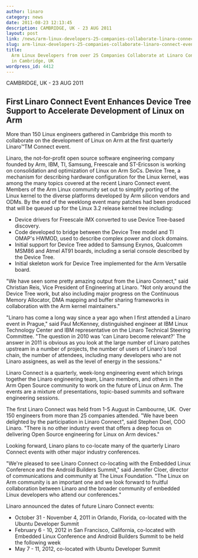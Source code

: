 ```yaml
---
author: linaro
category: news
date: 2011-08-23 12:13:45
description: CAMBRIDGE, UK - 23 AUG 2011
layout: post
link: /news/arm-linux-developers-25-companies-collaborate-linaro-connect-event-cambridge-uk/
slug: arm-linux-developers-25-companies-collaborate-linaro-connect-event-cambridge-uk
title:
  Arm Linux Developers from over 25 Companies Collaborate at Linaro Connect Event
  in Cambridge, UK
wordpress_id: 4412
---
```


CAMBRIDGE, UK - 23 AUG 2011

## First Linaro Connect Event Enhances Device Tree Support to Accelerate Development of Linux on Arm

More than 150 Linux engineers gathered in Cambridge this month to collaborate on the development of Linux on Arm at the first quarterly Linaro™TM Connect event.

Linaro, the not-for-profit open source software engineering company founded by Arm, IBM, TI, Samsung, Freescale and ST-Ericsson is working on consolidation and optimization of Linux on Arm SoCs. Device Tree, a mechanism for describing hardware configuration for the Linux kernel, was among the many topics covered at the recent Linaro Connect event. Members of the Arm Linux community set out to simplify porting of the Linux kernel to the diverse platforms developed by Arm silicon vendors and ODMs. By the end of the weeklong event many patches had been produced that will be queued up for the Linux 3.2 release kernel tree including:

- Device drivers for Freescale iMX converted to use Device Tree-based discovery.
- Code developed to bridge between the Device Tree model and TI OMAP's HWMOD, used to describe complex power and clock domains.
- Initial support for Device Tree added to Samsung Exynos, Qualcomm MSM86 and Atmel AT91 boards, including a serial console described by the Device Tree.
- Initial skeleton work for Device Tree implemented for the Arm Versatile board.

"We have seen some pretty amazing output from the Linaro Connect," said Christian Reis, Vice President of Engineering at Linaro. "Not only around the Device Tree work, but also including major progress on the Continuous Memory Allocator, DMA mapping and buffer sharing frameworks in collaboration with the Arm kernel maintainers."

"Linaro has come a long way since a year ago when I first attended a Linaro event in Prague," said Paul McKenney, distinguished engineer at IBM Linux Technology Center and IBM representative on the Linaro Technical Steering Committee. "The question in 2010 was 'can Linaro become relevant?' The answer in 2011 is obvious as you look at the large number of Linaro patches upstream in a number of projects, the number of users of Linaro's tool chain, the number of attendees, including many developers who are not Linaro assignees, as well as the level of energy in the sessions."

Linaro Connect is a quarterly, week-long engineering event which brings together the Linaro engineering team, Linaro members, and others in the Arm Open Source community to work on the future of Linux on Arm. The events are a mixture of presentations, topic-based summits and software engineering sessions.

The first Linaro Connect was held from 1-5 August in Cambourne, UK.  Over 150 engineers from more than 25 companies attended. "We have been delighted by the participation in Linaro Connect", said Stephen Doel, COO Linaro. "There is no other industry event that offers a deep focus on delivering Open Source engineering for Linux on Arm devices."

Looking forward, Linaro plans to co-locate many of the quarterly Linaro Connect events with other major industry conferences.

"We're pleased to see Linaro Connect co-locating with the Embedded Linux Conference and the Android Builders Summit," said Jennifer Cloer, director of communications and community at The Linux Foundation. "The Linux on Arm community is an important one and we look forward to fruitful collaboration between Linaro and the broader community of embedded Linux developers who attend our conferences."

Linaro announced the dates of future Linaro Connect events:

- October 31 - November 4, 2011 in Orlando, Florida, co-located with the Ubuntu Developer Summit
- February 6 - 10, 2012 in San Francisco, California, co-located with Embedded Linux Conference and Android Builders Summit to be held the following week
- May 7 - 11, 2012, co-located with Ubuntu Developer Summit
